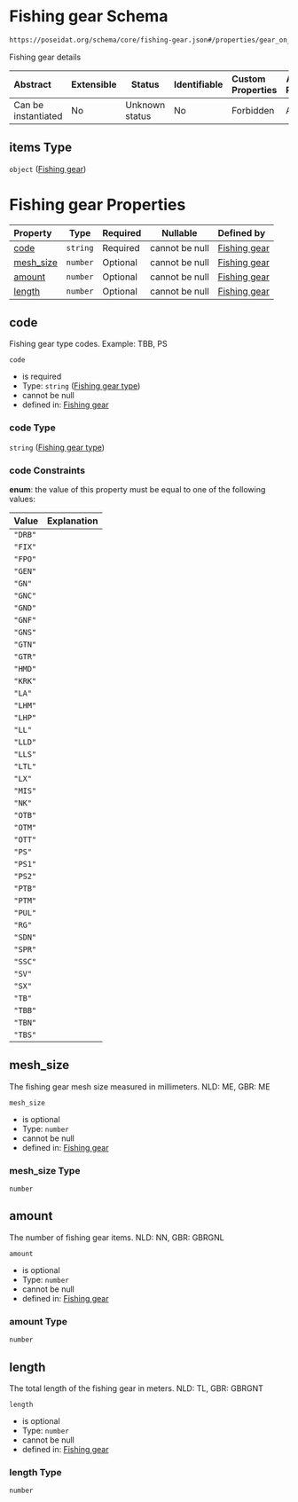 # Fishing gear Schema

```txt
https://poseidat.org/schema/core/fishing-gear.json#/properties/gear_on_board/items
```

Fishing gear details


| Abstract            | Extensible | Status         | Identifiable | Custom Properties | Additional Properties | Access Restrictions | Defined In                                                              |
| :------------------ | ---------- | -------------- | ------------ | :---------------- | --------------------- | ------------------- | ----------------------------------------------------------------------- |
| Can be instantiated | No         | Unknown status | No           | Forbidden         | Allowed               | none                | [departure.json\*](schemas/entry/departure.json "open original schema") |

## items Type

`object` ([Fishing gear](departure-properties-gear_on_board-fishing-gear.md))

# Fishing gear Properties

| Property                | Type     | Required | Nullable       | Defined by                                                                                                                                   |
| :---------------------- | -------- | -------- | -------------- | :------------------------------------------------------------------------------------------------------------------------------------------- |
| [code](#code)           | `string` | Required | cannot be null | [Fishing gear](fishing-gear-properties-fishing-gear-type.md "https&#x3A;//poseidat.org/schema/enum/fishing-gear-type.json#/properties/code") |
| [mesh_size](#mesh_size) | `number` | Optional | cannot be null | [Fishing gear](fishing-gear-properties-mesh_size.md "https&#x3A;//poseidat.org/schema/core/fishing-gear.json#/properties/mesh_size")         |
| [amount](#amount)       | `number` | Optional | cannot be null | [Fishing gear](fishing-gear-properties-amount.md "https&#x3A;//poseidat.org/schema/core/fishing-gear.json#/properties/amount")               |
| [length](#length)       | `number` | Optional | cannot be null | [Fishing gear](fishing-gear-properties-length.md "https&#x3A;//poseidat.org/schema/core/fishing-gear.json#/properties/length")               |

## code

Fishing gear type codes. Example: TBB, PS


`code`

-   is required
-   Type: `string` ([Fishing gear type](fishing-gear-properties-fishing-gear-type.md))
-   cannot be null
-   defined in: [Fishing gear](fishing-gear-properties-fishing-gear-type.md "https&#x3A;//poseidat.org/schema/enum/fishing-gear-type.json#/properties/code")

### code Type

`string` ([Fishing gear type](fishing-gear-properties-fishing-gear-type.md))

### code Constraints

**enum**: the value of this property must be equal to one of the following values:

| Value   | Explanation |
| :------ | ----------- |
| `"DRB"` |             |
| `"FIX"` |             |
| `"FPO"` |             |
| `"GEN"` |             |
| `"GN"`  |             |
| `"GNC"` |             |
| `"GND"` |             |
| `"GNF"` |             |
| `"GNS"` |             |
| `"GTN"` |             |
| `"GTR"` |             |
| `"HMD"` |             |
| `"KRK"` |             |
| `"LA"`  |             |
| `"LHM"` |             |
| `"LHP"` |             |
| `"LL"`  |             |
| `"LLD"` |             |
| `"LLS"` |             |
| `"LTL"` |             |
| `"LX"`  |             |
| `"MIS"` |             |
| `"NK"`  |             |
| `"OTB"` |             |
| `"OTM"` |             |
| `"OTT"` |             |
| `"PS"`  |             |
| `"PS1"` |             |
| `"PS2"` |             |
| `"PTB"` |             |
| `"PTM"` |             |
| `"PUL"` |             |
| `"RG"`  |             |
| `"SDN"` |             |
| `"SPR"` |             |
| `"SSC"` |             |
| `"SV"`  |             |
| `"SX"`  |             |
| `"TB"`  |             |
| `"TBB"` |             |
| `"TBN"` |             |
| `"TBS"` |             |

## mesh_size

The fishing gear mesh size measured in millimeters. NLD: ME, GBR: ME


`mesh_size`

-   is optional
-   Type: `number`
-   cannot be null
-   defined in: [Fishing gear](fishing-gear-properties-mesh_size.md "https&#x3A;//poseidat.org/schema/core/fishing-gear.json#/properties/mesh_size")

### mesh_size Type

`number`

## amount

The number of fishing gear items. NLD: NN, GBR: GBRGNL


`amount`

-   is optional
-   Type: `number`
-   cannot be null
-   defined in: [Fishing gear](fishing-gear-properties-amount.md "https&#x3A;//poseidat.org/schema/core/fishing-gear.json#/properties/amount")

### amount Type

`number`

## length

The total length of the fishing gear in meters. NLD: TL, GBR: GBRGNT


`length`

-   is optional
-   Type: `number`
-   cannot be null
-   defined in: [Fishing gear](fishing-gear-properties-length.md "https&#x3A;//poseidat.org/schema/core/fishing-gear.json#/properties/length")

### length Type

`number`
